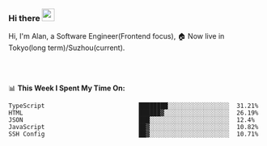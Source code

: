 ### Hi there <img src="https://media.giphy.com/media/hvRJCLFzcasrR4ia7z/giphy.gif" width="25px">

<!-- ![visitors](https://visitor-badge.glitch.me/badge?page_id=dislfyer.dislfyer) -->

Hi, I'm Alan, a Software Engineer(Frontend focus), 🏠 Now live in Tokyo(long term)/Suzhou(current).

<br/>
<br/>

📊 **This Week I Spent My Time On:**


<!--START_SECTION:waka-->

```text
TypeScript                          ████████░░░░░░░░░░░░░░░░░  31.21%
HTML                                ██████▓░░░░░░░░░░░░░░░░░░  26.19%
JSON                                ███░░░░░░░░░░░░░░░░░░░░░░  12.4%
JavaScript                          ██▓░░░░░░░░░░░░░░░░░░░░░░  10.82%
SSH Config                          ██▓░░░░░░░░░░░░░░░░░░░░░░  10.71%
```

<!--END_SECTION:waka-->

<!--
**About Me:**
 -->

